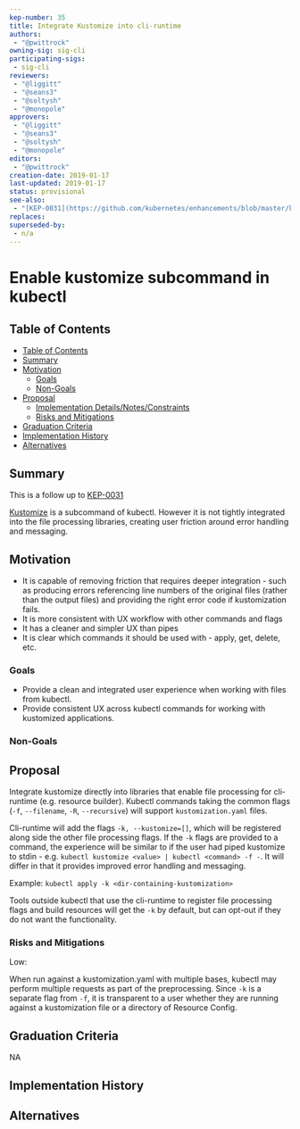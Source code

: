 ```yaml
---
kep-number: 35
title: Integrate Kustomize into cli-runtime
authors:
 - "@pwittrock"
owning-sig: sig-cli
participating-sigs:
 - sig-cli
reviewers:
 - "@liggitt"
 - "@seans3"
 - "@soltysh"
 - "@monopole"
approvers:
 - "@liggitt"
 - "@seans3"
 - "@soltysh"
 - "@monopole"
editors:
 - "@pwittrock"
creation-date: 2019-01-17
last-updated: 2019-01-17
status: provisional
see-also:
 - "[KEP-0031](https://github.com/kubernetes/enhancements/blob/master/keps/sig-cli/0031-kustomize.md)"
replaces:
superseded-by:
 - n/a
---
```


# Enable kustomize subcommand in kubectl

## Table of Contents
* [Table of Contents](#table-of-contents)
* [Summary](#summary)
* [Motivation](#motivation)
  * [Goals](#goals)
  * [Non-Goals](#non-goals)
* [Proposal](#proposal)
  * [Implementation Details/Notes/Constraints](#implementation-detailsnotesconstraints)
  * [Risks and Mitigations](#risks-and-mitigations)
* [Graduation Criteria](#graduation-criteria)
* [Implementation History](#implementation-history)
* [Alternatives](#alternatives)

[Tools for generating]: https://github.com/ekalinin/github-markdown-toc

## Summary

This is a follow up to [KEP-0031](https://github.com/kubernetes/enhancements/blob/master/keps/sig-cli/0031-kustomize.md)

[Kustomize](https://github.com/kubernetes-sigs/kustomize) is a subcommand of kubectl.  However it is
not tightly integrated into the file processing libraries, creating user friction around error
handling and messaging.

## Motivation

- It is capable of removing friction that requires deeper integration - such as producing errors referencing line
  numbers of the original files (rather than the output files) and providing the right error code if kustomization
  fails.
- It is more consistent with UX workflow with other commands and flags
- It has a cleaner and simpler UX than pipes
- It is clear which commands it should be used with - apply, get, delete, etc.

### Goals

- Provide a clean and integrated user experience when working with files from kubectl.
- Provide consistent UX across kubectl commands for working with kustomized applications.

### Non-Goals

## Proposal

Integrate kustomize directly into libraries that enable file processing for cli-runtime (e.g. resource builder).
Kubectl commands taking the common flags (`-f`, `--filename`, `-R`, `--recursive`) will support `kustomization.yaml`
files.

Cli-runtime will add the flags `-k, --kustomize=[]`, which will be registered along side the other file processing
flags.  If the `-k` flags are provided to a command, the experience will be similar to if the user had piped
kustomize to stdin - e.g. `kubectl kustomize <value> | kubectl <command> -f -`.  It will differ in that it provides
improved error handling and messaging.

Example: `kubectl apply -k <dir-containing-kustomization>`

Tools outside kubectl that use the cli-runtime to register file processing flags and build resources will get the
`-k` by default, but can opt-out if they do not want the functionality.

### Risks and Mitigations

Low:

When run against a kustomization.yaml with multiple bases, kubectl may perform multiple requests as part of the
preprocessing.  Since `-k` is a separate flag from `-f`, it is transparent to a user whether they are running
against a kustomization file or a directory of Resource Config.

## Graduation Criteria

NA

## Implementation History

## Alternatives
